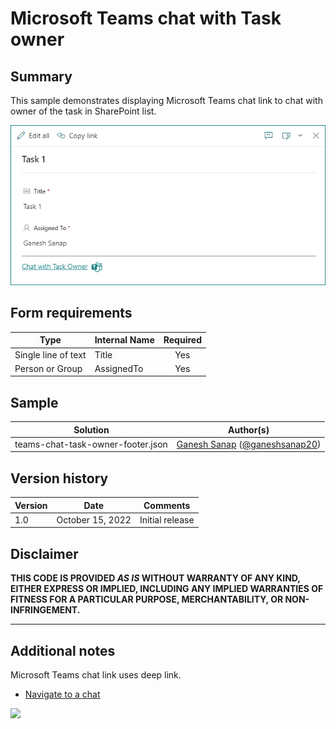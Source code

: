 # Microsoft Teams chat with Task owner

## Summary

This sample demonstrates displaying Microsoft Teams chat link to chat with owner of the task in SharePoint list.

![screenshot of the sample](./assets/screenshot.png)

## Form requirements

|Type                   |Internal Name|Required|
|-----------------------|-------------|:------:|
|Single line of text    |Title        |Yes     |
|Person or Group        |AssignedTo   |Yes     |

## Sample

Solution|Author(s)
--------|---------
teams-chat-task-owner-footer.json | [Ganesh Sanap](https://ganeshsanapblogs.wordpress.com/about/) ([@ganeshsanap20](https://twitter.com/ganeshsanap20))

## Version history

Version |Date             |Comments
--------|-----------------|--------
1.0     |October 15, 2022 |Initial release

## Disclaimer

**THIS CODE IS PROVIDED *AS IS* WITHOUT WARRANTY OF ANY KIND, EITHER EXPRESS OR IMPLIED, INCLUDING ANY IMPLIED WARRANTIES OF FITNESS FOR A PARTICULAR PURPOSE, MERCHANTABILITY, OR NON-INFRINGEMENT.**

---
## Additional notes

Microsoft Teams chat link uses deep link.

- [Navigate to a chat](https://learn.microsoft.com/microsoftteams/platform/concepts/build-and-test/deep-links#navigate-to-a-chat)

<img src="https://pnptelemetry.azurewebsites.net/list-formatting/form-samples/teams-chat-task-owner-footer" />
